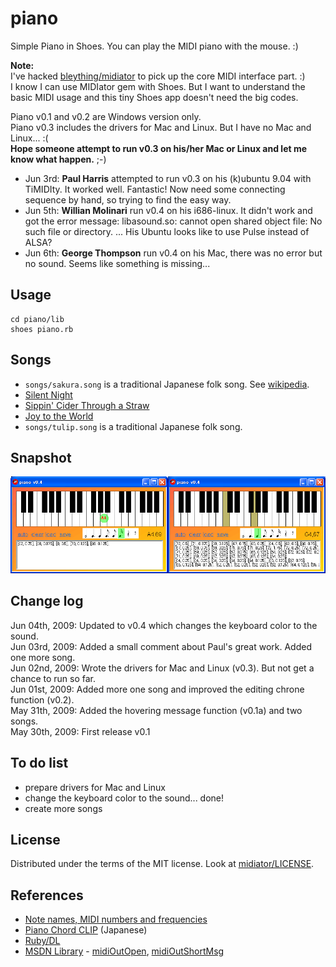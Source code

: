 piano
=====

Simple Piano in Shoes. You can play the MIDI piano with the mouse. :)

**Note:**   
I've hacked [bleything/midiator](http://github.com/bleything/midiator/tree/master) to pick up the core MIDI interface part. :)   
I know I can use MIDIator gem with Shoes. But I want to understand the basic MIDI usage and this tiny Shoes app doesn't need the big codes.

Piano v0.1 and v0.2 are Windows version only.   
Piano v0.3 includes the drivers for Mac and Linux. But I have no Mac and Linux... :(   
**Hope someone attempt to run v0.3 on his/her Mac or Linux and let me know what happen.** ;-)

- Jun 3rd: **Paul Harris** attempted to run v0.3 on his (k)ubuntu 9.04 with TiMIDIty. It worked well. Fantastic! Now need some connecting sequence by hand, so trying to find the easy way.
- Jun 5th: **Willian Molinari** run v0.4 on his i686-linux. It didn't work and got the error message: libasound.so: cannot open shared object file: No such file or directory. ... His Ubuntu looks like to use Pulse instead of ALSA?
- Jun 6th: **George Thompson** run v0.4 on his Mac, there was no error but no sound. Seems like something is missing...


Usage
-----

	cd piano/lib
	shoes piano.rb

Songs
-----

- `songs/sakura.song` is a traditional Japanese folk song. See [wikipedia](http://en.wikipedia.org/wiki/Sakura_Sakura).
- [Silent Night](http://gardenofpraise.com/key21e.htm)
- [Sippin' Cider Through a Straw](http://gardenofpraise.com/key21t.htm)
- [Joy to the World](http://gardenofpraise.com/key21be.htm)
- `songs/tulip.song` is a traditional Japanese folk song. 

Snapshot
--------
![piano_snapshot.png](http://github.com/ashbb/piano/raw/master/piano_snapshot.png)


Change log
----------
Jun 04th, 2009: Updated to v0.4 which changes the keyboard color to the sound.   
Jun 03rd, 2009: Added a small comment about Paul's great work. Added one more song.    
Jun 02nd, 2009: Wrote the drivers for Mac and Linux (v0.3). But not get a chance to run so far.     
Jun 01st, 2009: Added more one song and improved the editing chrone function (v0.2).   
May 31th, 2009: Added the hovering message function (v0.1a) and two songs.      
May 30th, 2009: First release v0.1


To do list
----------

- prepare drivers for Mac and Linux
- change the keyboard color to the sound... done!
- create more songs


License
-------
Distributed under the terms of the MIT license.
Look at [midiator/LICENSE](http://github.com/bleything/midiator/tree/master/LICENSE).


References
----------

- [Note names, MIDI numbers and frequencies](http://www.phys.unsw.edu.au/jw/notes.html)
- [Piano Chord CLIP](http://www.piano-c.com/pianoClip.html) (Japanese)
- [Ruby/DL](http://ttsky.net/ruby/ruby-dl.html)
- [MSDN Library](http://msdn.microsoft.com/en-us/library/default.aspx) - <a href="http://msdn.microsoft.com/en-us/library/ms711632(VS.85).aspx">midiOutOpen</a>, <a href="http://msdn.microsoft.com/en-us/library/ms711632(VS.85).aspx">midiOutShortMsg</a>
